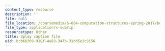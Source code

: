 ```yaml
---
content_type: resource
description: ''
file: null
file_location: /coursemedia/6-004-computation-structures-spring-2017/bcb68300918f4a88347b31dd5e2c9156_3eQh_W8YF_g.srt
file_type: application/x-subrip
resourcetype: Other
title: 3play caption file
uid: bcb68300-918f-4a88-347b-31dd5e2c9156
---
```

